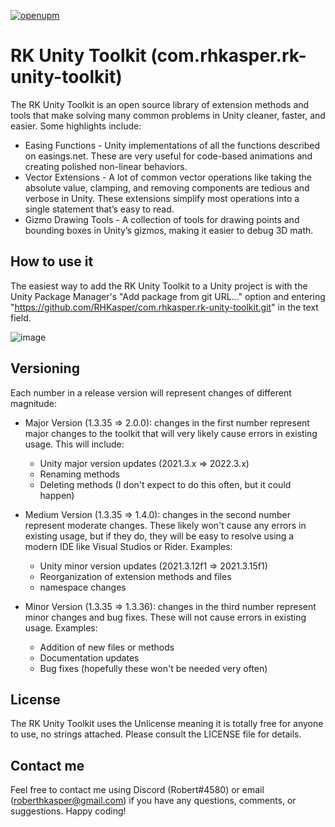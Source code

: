 [![openupm](https://img.shields.io/npm/v/com.rhkasper.rk-unity-toolkit?label=openupm&registry_uri=https://package.openupm.com)](https://openupm.com/packages/com.rhkasper.rk-unity-toolkit/)

# RK Unity Toolkit (com.rhkasper.rk-unity-toolkit)

The RK Unity Toolkit is an open source library of extension methods and tools that make solving many common problems in Unity cleaner, faster, and easier. Some highlights include:
- Easing Functions - Unity implementations of all the functions described on easings.net. These are very useful for code-based animations and creating polished non-linear behaviors.
- Vector Extensions - A lot of common vector operations like taking the absolute value, clamping, and removing components are tedious and verbose in Unity. These extensions simplify most operations into a single statement that’s easy to read.
- Gizmo Drawing Tools - A collection of tools for drawing points and bounding boxes in Unity’s gizmos, making it easier to debug 3D math.

## How to use it
The easiest way to add the RK Unity Toolkit to a Unity project is with the Unity Package Manager's "Add package from git URL..." option and entering "https://github.com/RHKasper/com.rhkasper.rk-unity-toolkit.git" in the text field.

![image](https://user-images.githubusercontent.com/98301621/204426785-c018e2a4-2df5-4a8a-be9a-95c9c7612893.png)


## Versioning
Each number in a release version will represent changes of different magnitude:

- Major Version (1.3.35 => 2.0.0): changes in the first number represent major changes to the toolkit that will very likely cause errors in existing usage. This will include:
   - Unity major version updates (2021.3.x => 2022.3.x)
   - Renaming methods
   - Deleting methods (I don't expect to do this often, but it could happen)


- Medium Version (1.3.35 => 1.4.0): changes in the second number represent moderate changes. These likely won't cause any errors in existing usage, but if they do, they will be easy to resolve using a modern IDE like Visual Studios or Rider. Examples:
   - Unity minor version updates (2021.3.12f1 => 2021.3.15f1)
   - Reorganization of extension methods and files
   - namespace changes


- Minor Version (1.3.35 => 1.3.36): changes in the third number represent minor changes and bug fixes. These will not cause errors in existing usage. Examples:
   - Addition of new files or methods
   - Documentation updates
   - Bug fixes (hopefully these won't be needed very often)

## License
The RK Unity Toolkit uses the Unlicense meaning it is totally free for anyone to use, no strings attached. Please consult the LICENSE file for details.

## Contact me
Feel free to contact me using Discord (Robert#4580) or email (roberthkasper@gmail.com) if you have any questions, comments, or suggestions. Happy coding!
